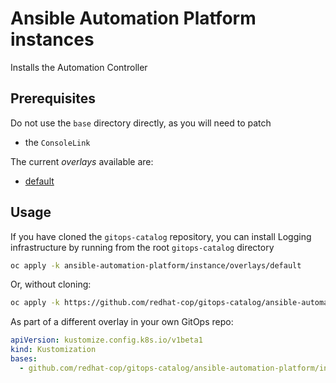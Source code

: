 # Ansible Automation Platform instances

Installs the Automation Controller

## Prerequisites

Do not use the `base` directory directly, as you will need to patch 

* the `ConsoleLink`

The current *overlays* available are:

* [default](overlays/default)

## Usage

If you have cloned the `gitops-catalog` repository, you can install Logging infrastructure by running from the root `gitops-catalog` directory

```bash
oc apply -k ansible-automation-platform/instance/overlays/default
```

Or, without cloning:

```bash
oc apply -k https://github.com/redhat-cop/gitops-catalog/ansible-automation-platform/instance/overlays/default
```

As part of a different overlay in your own GitOps repo:

```yaml
apiVersion: kustomize.config.k8s.io/v1beta1
kind: Kustomization
bases:
  - github.com/redhat-cop/gitops-catalog/ansible-automation-platform/instance/overlays/default?ref=main
```
